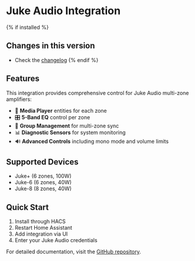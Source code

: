 # Juke Audio Integration

{% if installed %}
## Changes in this version
- Check the [changelog](https://github.com/YOUR_USERNAME/juke_audio_ha/releases)
{% endif %}

## Features

This integration provides comprehensive control for Juke Audio multi-zone amplifiers:

- 🎵 **Media Player** entities for each zone
- 🎛️ **5-Band EQ** control per zone
- 👥 **Group Management** for multi-zone sync
- 📊 **Diagnostic Sensors** for system monitoring
- 🔊 **Advanced Controls** including mono mode and volume limits

## Supported Devices

- Juke+ (6 zones, 100W)
- Juke-6 (6 zones, 40W)
- Juke-8 (8 zones, 40W)

## Quick Start

1. Install through HACS
2. Restart Home Assistant
3. Add integration via UI
4. Enter your Juke Audio credentials

For detailed documentation, visit the [GitHub repository](https://github.com/YOUR_USERNAME/juke_audio_ha).
